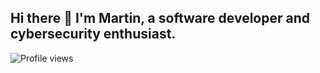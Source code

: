 ## Hi there 👋 I'm Martin, a software developer and cybersecurity enthusiast.


![Profile views](https://komarev.com/ghpvc/?username=MartinPSDev&color=blue)

<!--
**MartinPSDev/MartinPSDEV** is a ✨ _special_ ✨ repository because its `README.md` (this file) appears on your GitHub profile.

Here are some ideas to get you started:

- 🔭 I’m currently working on ...
- 🌱 I’m currently learning ...
- 👯 I’m looking to collaborate on ...
- 🤔 I’m looking for help with ...
- 💬 Ask me about ...
- 📫 How to reach me: ...
- 😄 Pronouns: ...
- ⚡ Fun fact: ...
-->
